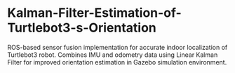 # Kalman-Filter-Estimation-of-Turtlebot3-s-Orientation
ROS-based sensor fusion implementation for accurate indoor localization of Turtlebot3 robot. Combines IMU and odometry data using Linear Kalman Filter for improved orientation estimation in Gazebo simulation environment.
